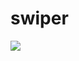 # swiper

![](https://upload-images.jianshu.io/upload_images/8533386-bd6a0b273409a79b.png?imageMogr2/auto-orient/strip%7CimageView2/2/w/1240)


